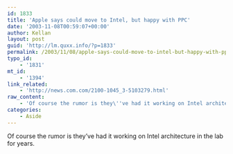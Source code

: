 ```yaml
---
id: 1833
title: 'Apple says could move to Intel, but happy with PPC'
date: '2003-11-08T00:59:07+00:00'
author: Kellan
layout: post
guid: 'http://lm.quxx.info/?p=1833'
permalink: /2003/11/08/apple-says-could-move-to-intel-but-happy-with-ppc/
typo_id:
    - '1831'
mt_id:
    - '1394'
link_related:
    - 'http://news.com.com/2100-1045_3-5103279.html'
raw_content:
    - 'Of course the rumor is they\''ve had it working on Intel architecture in the lab for years.'
categories:
    - Aside
---
```


Of course the rumor is they’ve had it working on Intel architecture in the lab for years.